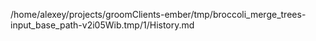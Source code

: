/home/alexey/projects/groomClients-ember/tmp/broccoli_merge_trees-input_base_path-v2i05Wib.tmp/1/History.md